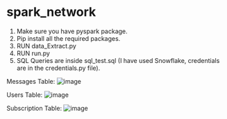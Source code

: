 # spark_network

1. Make sure you have pyspark package.
2. Pip install all the required packages.
3. RUN data_Extract.py 
4. RUN run.py 
5. SQL Queries are inside sql_test.sql (I have used Snowflake, credentials are in the credentials.py file).

Messages Table:
![image](https://user-images.githubusercontent.com/16619847/150644437-91a7542d-b993-41b8-ad83-143881e86619.png)

Users Table:
![image](https://user-images.githubusercontent.com/16619847/150644605-d1f9c27d-fc75-4a2e-897b-d59bf0422b7c.png)

Subscription Table:
![image](https://user-images.githubusercontent.com/16619847/150644624-8a0ae809-f4bf-4bfc-a021-43f2f7a505e5.png)

